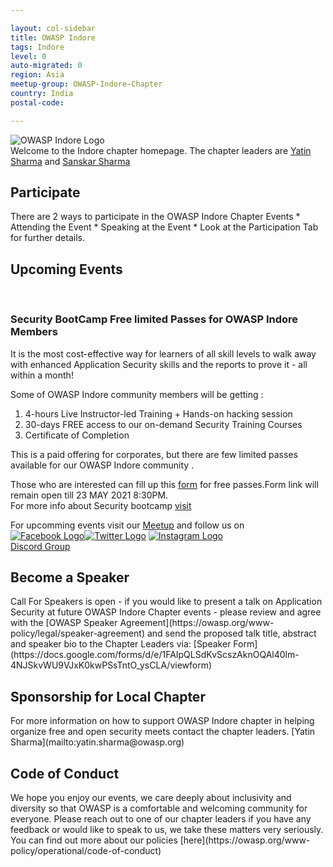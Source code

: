 ```yaml
---

layout: col-sidebar
title: OWASP Indore
tags: Indore
level: 0
auto-migrated: 0
region: Asia
meetup-group: OWASP-Indore-Chapter
country: India
postal-code: 

---
```

<!-- rebuild -->
![OWASP Indore Logo](/assets/images/665c03c6adb74b9785144dfcc4c3ec08.jpeg)<br>
Welcome to the Indore chapter homepage. The chapter leaders are [Yatin Sharma](mailto:yatin.sharma@owasp.org) and [Sanskar Sharma](mailto:sanskar.sharma@owasp.org) 

<h2>Participate</h2>
There are 2 ways to participate in the OWASP Indore Chapter Events
* Attending the Event
* Speaking at the Event 
* Look at the Participation Tab for further details.
<h2>Upcoming Events</h2><br>
<h3>Security BootCamp Free limited Passes for OWASP Indore Members</h3>

It is the most cost-effective way for learners of all skill levels to walk away with enhanced Application Security skills and the reports to prove it - all within a month!

Some of OWASP Indore community members will be getting :

  1. 4-hours Live Instructor-led Training + Hands-on hacking session   
  2. 30-days FREE access to our on-demand Security Training Courses 
  3. Certificate of Completion 

This is a paid offering for corporates, but  there are few limited passes available for our OWASP Indore community .

Those who are interested can fill up this [form](https://docs.google.com/forms/d/e/1FAIpQLSduPvqrRsL4nXYH9tviwwUvHP-QUApS4hcGSCzc8x_aq5xi8w/viewform?vc=0&c=0&w=1&flr=0) for free passes.Form link will remain open till 23 MAY 2021 8:30PM.<br> 
 For more info about Security bootcamp  [visit](https://www.securityinnovation.com/training/cmdctrl-bootcamp-solution/)

For upcomming events visit our [Meetup](https://www.meetup.com/OWASP-Indore-Chapter) and follow us on<br>
[![Facebook Logo](/assets/images/Facebook.jpg)](https://facebook.com/owaspindore)[![Twitter Logo](/assets/images/twitter.jpg)](https://twitter.com/owaspindore) [![Instagram Logo](/assets/images/instagram.jpg)](https://www.instagram.com/owaspindore)<br>
[Discord Group](https://discord.gg/fETNeeQ)
<h2>Become a Speaker</h2>
Call For Speakers is open - if you would like to present a talk on Application Security at future OWASP Indore Chapter events - please review and agree with the [OWASP Speaker Agreement](https://owasp.org/www-policy/legal/speaker-agreement) and send the proposed talk title, abstract and speaker bio to the Chapter Leaders via:
[Speaker Form](https://docs.google.com/forms/d/e/1FAIpQLSdKvScszAknOQAl40lm-4NJSkvWU9VJxK0kwPSsTntO_ysCLA/viewform)

<h2>Sponsorship for Local Chapter </h2>
For more information on how to support OWASP Indore chapter in helping organize free and open security meets contact the chapter leaders.
[Yatin Sharma](mailto:yatin.sharma@owasp.org)
<h2>Code of Conduct</h2>
We hope you enjoy our events, we care deeply about inclusivity and diversity so that OWASP is a comfortable and welcoming community for everyone. Please reach out to one of our chapter leaders if you have any feedback or would like to speak to us, we take these matters very seriously. You can find out more about our policies [here](https://owasp.org/www-policy/operational/code-of-conduct)
